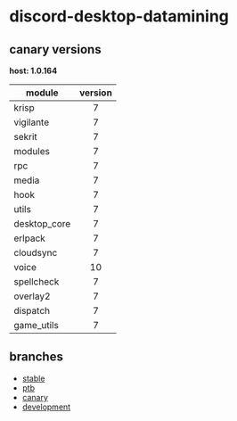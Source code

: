 # discord-desktop-datamining

## canary versions

**host: 1.0.164**

| module | version |
| ------ | :-----: |
| krisp | 7 |
| vigilante | 7 |
| sekrit | 7 |
| modules | 7 |
| rpc | 7 |
| media | 7 |
| hook | 7 |
| utils | 7 |
| desktop_core | 7 |
| erlpack | 7 |
| cloudsync | 7 |
| voice | 10 |
| spellcheck | 7 |
| overlay2 | 7 |
| dispatch | 7 |
| game_utils | 7 |

## branches

- [stable](https://github.com/OpenAsar/discord-desktop-datamining/tree/stable)
- [ptb](https://github.com/OpenAsar/discord-desktop-datamining/tree/ptb)
- [canary](https://github.com/OpenAsar/discord-desktop-datamining/tree/canary)
- [development](https://github.com/OpenAsar/discord-desktop-datamining/tree/development)